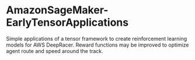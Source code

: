 # AmazonSageMaker-EarlyTensorApplications
Simple applications of a tensor framework to create reinforcement learning models for AWS DeepRacer. Reward functions may be improved to optimize agent route and speed around the track.
